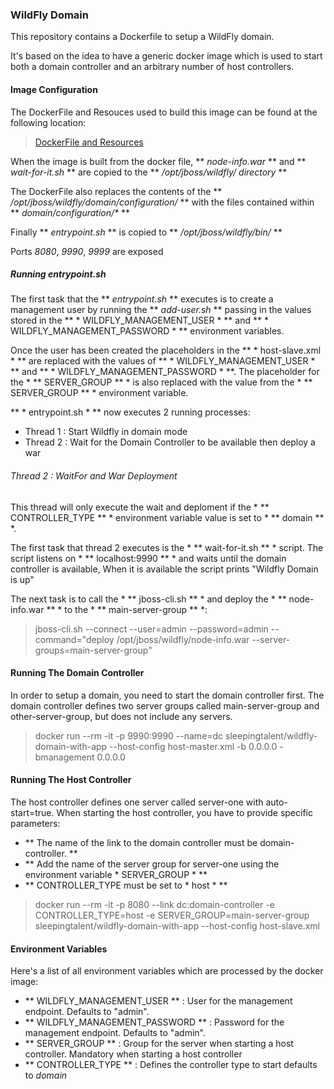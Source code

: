 ### WildFly Domain ###

This repository contains a Dockerfile to setup a WildFly domain. 

It's based on the idea to have a generic docker image which is used to start both a domain controller and an arbitrary number of host controllers.

#### Image Configuration ####
The DockerFile and Resouces used to build this image can be found at the following location:
> [DockerFile and Resources](https://github.com/SleepingTalent/wildfly-domain-docker)

When the image is built from the docker file, ** _node-info.war_ ** and ** _wait-for-it.sh_ ** are copied to the ** _/opt/jboss/wildfly/ directory_ **

The DockerFile also replaces the contents of the ** _/opt/jboss/wildfly/domain/configuration/_ ** with the files contained within ** _domain/configuration/*_ **

Finally ** _entrypoint.sh_ ** is copied to  ** _/opt/jboss/wildfly/bin/_ **

Ports _8080_,  _9990_,  _9999_ are exposed

##### Running entrypoint.sh #####
The first task that the ** _entrypoint.sh_ ** executes is to create a management user by running the **  _add-user.sh_ ** passing in the values stored in the ** * WILDFLY_MANAGEMENT_USER * ** and **  * WILDFLY_MANAGEMENT_PASSWORD * ** environment variables.  

Once the user has been created the placeholders in the ** * host-slave.xml * ** are replaced with the values of ** * WILDFLY_MANAGEMENT_USER * ** and **  * WILDFLY_MANAGEMENT_PASSWORD * **.  The placeholder for the * ** SERVER_GROUP ** * is also replaced with the value from the * ** SERVER_GROUP ** * environment variable.

** * entrypoint.sh * ** now executes 2 running processes:
* Thread 1 : Start Wildfly in domain mode
* Thread 2 : Wait for the Domain Controller to be available then deploy a war

###### Thread 2 : WaitFor and War Deployment ######

This thread will only execute the wait and deploment if the * ** CONTROLLER_TYPE ** * environment variable value is set to * ** domain ** *.

The first task that thread 2 executes is the * ** wait-for-it.sh ** * script. The script listens on * ** localhost:9990 ** *  and waits until the domain controller is available, When it is available the script prints "Wildfly Domain is up"

The next task is to call the * ** jboss-cli.sh ** * and deploy the * ** node-info.war ** * to the * ** main-server-group ** *: 

> jboss-cli.sh --connect --user=admin --password=admin --command="deploy /opt/jboss/wildfly/node-info.war --server-groups=main-server-group"

#### Running The Domain Controller ####
In order to setup a domain, you need to start the domain controller first. The domain controller defines two server groups called main-server-group and other-server-group, but does not include any servers.

> docker run --rm -it -p 9990:9990 --name=dc sleepingtalent/wildfly-domain-with-app --host-config host-master.xml -b 0.0.0.0 -bmanagement 0.0.0.0

#### Running The Host Controller ####

The host controller defines one server called server-one with auto-start=true. When starting the host controller, you have to provide specific parameters:

* ** The name of the link to the domain controller must be domain-controller. **
* ** Add the name of the server group for server-one using the environment variable * SERVER_GROUP *  **
* ** CONTROLLER_TYPE must be set to * host * **

> docker run --rm -it -p 8080 --link dc:domain-controller -e CONTROLLER_TYPE=host -e SERVER_GROUP=main-server-group sleepingtalent/wildfly-domain-with-app --host-config host-slave.xml

#### Environment Variables ####

Here's a list of all environment variables which are processed by the docker image:

* ** WILDFLY_MANAGEMENT_USER ** : User for the management endpoint. Defaults to "admin".
* ** WILDFLY_MANAGEMENT_PASSWORD ** : Password for the management endpoint. Defaults to "admin".
* ** SERVER_GROUP ** : Group for the server when starting a host controller. Mandatory when starting a host controller
* ** CONTROLLER_TYPE ** : Defines the controller type to start defaults to *domain*